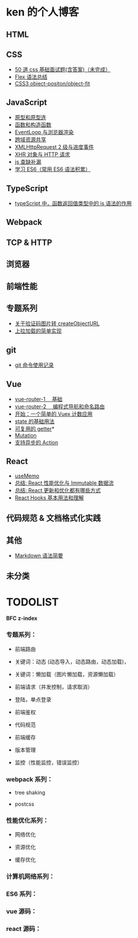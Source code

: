 # ken 的个人博客

## HTML

## CSS

- [50 道 css 基础面试题(含答案)（未完成）](https://github.com/lazyken/blog/issues/23)
- [Flex 语法总结](https://github.com/lazyken/blog/issues/22)
- [CSS3 object-positon/object-fit](https://github.com/lazyken/blog/issues/15)

## JavaScript

- [原型和原型连](https://github.com/lazyken/blog/issues/26)
- [函数和构造函数](https://github.com/lazyken/blog/issues/25)
- [EventLoop 与浏览器渲染](https://github.com/lazyken/blog/issues/24)
- [跨域资源共享](https://github.com/lazyken/blog/issues/14)
- [XMLHttpRequest 2 级与进度事件](https://github.com/lazyken/blog/issues/13)
- [XHR 对象与 HTTP 请求](https://github.com/lazyken/blog/issues/12)
- [js 查缺补漏](https://github.com/lazyken/blog/issues/10)
- [学习 ES6（常用 ES6 语法积累）](https://github.com/lazyken/blog/issues/9)

## TypeScript

- [typeScript 中，函数返回值类型中的 is 语法的作用](https://github.com/lazyken/blog/issues/19)

## Webpack

## TCP & HTTP

## 浏览器

## 前端性能

## 专题系列

- [关于验证码图片转 createObjectURL](https://github.com/lazyken/blog/issues/18)
- [上拉加载的简单实现](https://github.com/lazyken/blog/issues/16)

## git

- [git 命令使用记录](https://github.com/lazyken/blog/issues/17)

## Vue

- [vue-router-1 　基础](https://github.com/lazyken/blog/issues/2)
- [vue-router-2 　编程式导航和命名路由](https://github.com/lazyken/blog/issues/3)
- [开始：一个简单的 Vuex 计数应用](https://github.com/lazyken/blog/issues/4)
- [state 的基础用法](https://github.com/lazyken/blog/issues/5)
- [可复用的 getter](https://github.com/lazyken/blog/issues/7)\*
- [Mutation](https://github.com/lazyken/blog/issues/8)
- [支持异步的 Action](https://github.com/lazyken/blog/issues/11)

## React

- [useMemo](https://github.com/lazyken/blog/issues/20)
- [总结: React 性能优化与 Immutable 数据流](https://github.com/lazyken/blog/issues/21)
- [总结: React 更新和优化都有哪些方式](https://github.com/lazyken/blog/issues/29)
- [React Hooks 基本用法和理解](https://github.com/lazyken/blog/issues/30)

## 代码规范 & 文档格式化实践

## 其他

- [Markdown 语法简要](https://github.com/lazyken/blog/issues/1)

## 未分类

# TODOLIST

**BFC**
**z-index**

### 专题系列：

- 前端路由

- 关键词：动态 (动态导入，动态路由，动态加载)，

- 关键词：懒加载（图片懒加载，资源懒加载）

- 前端请求（并发控制，请求取消）

- 登陆，单点登录

- 前端鉴权

- 代码规范

- 前端缓存

- 版本管理

- 监控（性能监控，错误监控）

### webpack 系列：

- tree shaking

- postcss

### 性能优化系列：

- 网络优化

- 资源优化

- 缓存优化

### 计算机网络系列：

### ES6 系列：

### vue 源码：

### react 源码：
